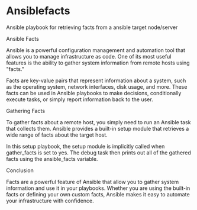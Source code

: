 # Ansiblefacts
Ansible playbook for retrieving facts from a ansible target node/server

Ansible Facts

Ansible is a powerful configuration management and automation tool that allows you to manage infrastructure as code. One of its most useful features is the ability to gather system information from remote hosts using "facts."

Facts are key-value pairs that represent information about a system, such as the operating system, network interfaces, disk usage, and more. These facts can be used in Ansible playbooks to make decisions, conditionally execute tasks, or simply report information back to the user.


Gathering Facts

To gather facts about a remote host, you simply need to run an Ansible task that collects them. Ansible provides a built-in setup module that retrieves a wide range of facts about the target host.


In this setup  playbook, the setup module is implicitly called when gather_facts is set to yes. The debug task then prints out all of the gathered facts using the ansible_facts variable.


Conclusion

Facts are a powerful feature of Ansible that allow you to gather system information and use it in your playbooks. Whether you are using the built-in facts or defining your own custom facts, Ansible makes it easy to automate your infrastructure with confidence.

